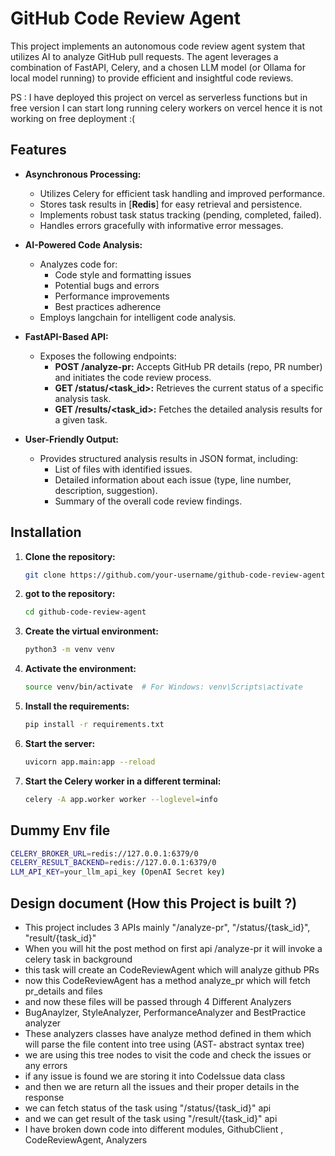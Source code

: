 # GitHub Code Review Agent

This project implements an autonomous code review agent system that utilizes AI to analyze GitHub pull requests. The agent leverages a combination of FastAPI, Celery, and a chosen LLM model (or Ollama for local model running) to provide efficient and insightful code reviews.

PS : I have deployed this project on vercel as serverless functions but in free version I can start long running celery workers on vercel hence it is not working on free deployment :(

## Features

* **Asynchronous Processing:** 
    * Utilizes Celery for efficient task handling and improved performance.
    * Stores task results in [**Redis**] for easy retrieval and persistence.
    * Implements robust task status tracking (pending, completed, failed).
    * Handles errors gracefully with informative error messages.

* **AI-Powered Code Analysis:**
    * Analyzes code for:
        * Code style and formatting issues
        * Potential bugs and errors
        * Performance improvements
        * Best practices adherence
    * Employs langchain for intelligent code analysis.

* **FastAPI-Based API:**
    * Exposes the following endpoints:
        * **POST /analyze-pr:** Accepts GitHub PR details (repo, PR number) and initiates the code review process.
        * **GET /status/<task_id>:** Retrieves the current status of a specific analysis task.
        * **GET /results/<task_id>:** Fetches the detailed analysis results for a given task.

* **User-Friendly Output:**
    * Provides structured analysis results in JSON format, including:
        * List of files with identified issues.
        * Detailed information about each issue (type, line number, description, suggestion).
        * Summary of the overall code review findings.

## Installation

1. **Clone the repository:**

   ```bash
   git clone https://github.com/your-username/github-code-review-agent.git
   ```
2. **got to the repository:**
   ```bash
   cd github-code-review-agent
   ```
3. **Create the virtual environment:**
   ```bash
   python3 -m venv venv
   ```
4. **Activate the environment:**
   ```bash
   source venv/bin/activate  # For Windows: venv\Scripts\activate
   ```
5. **Install the requirements:**
   ```bash
   pip install -r requirements.txt
    ```
6. **Start the server:**
   ```bash
   uvicorn app.main:app --reload
    ```

5. **Start the Celery worker in a different terminal:**
   ```bash
   celery -A app.worker worker --loglevel=info
    ```
## Dummy Env file

```bash
CELERY_BROKER_URL=redis://127.0.0.1:6379/0
CELERY_RESULT_BACKEND=redis://127.0.0.1:6379/0
LLM_API_KEY=your_llm_api_key (OpenAI Secret key)
```
## Design document (How this Project is built ?)

- This project includes 3 APIs mainly "/analyze-pr", "/status/{task_id}", "result/{task_id}"
- When you will hit the post method on first api /analyze-pr it will invoke a celery task in background
- this task will create an CodeReviewAgent which will analyze github PRs
- now this CodeReviewAgent has a method analyze_pr which will fetch pr_details and files
- and now these files will be passed through 4 Different Analyzers 
- BugAnaylzer, StyleAnalyzer, PerformanceAnalyzer and BestPractice analyzer
- These analyzers classes have analyze method defined in them which will parse the file content into tree using (AST- abstract syntax tree)
- we are using this tree nodes to visit the code and check the issues or any errors
- if any issue is found we are storing it into CodeIssue data class
- and then we are return all the issues and their proper details in the response
- we can fetch status of the task using "/status/{task_id}" api 
- and we can get result of the task using "/result/{task_id}" api
- I have broken down code into different modules, GithubClient , CodeReviewAgent, Analyzers
